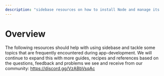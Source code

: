 ```yaml
---
description: "sidebase resources on how to install Node and manage its versions, how to use breakpoint debugging in VS Code and what commands are available for Cheviot."
---
```


# Overview

The following resources should help with using sidebase and tackle some topics that are frequently encountered during app-development. We will continue to expand this with more guides, recipes and references based on the questions, feedback and problems we see and receive from our community: https://discord.gg/VzABbVsqAc
